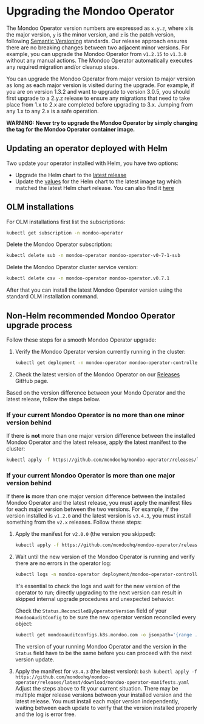 # Upgrading the Mondoo Operator

The Mondoo Operator version numbers are expressed as `x.y.z`, where `x` is the major version, `y` is the minor version, and `z` is the patch version, following [Semantic Versioning](https://semver.org/) standards. Our release approach ensures there are no breaking changes between two adjacent minor versions. For example, you can upgrade the Mondoo Operator from `v1.2.15` to `v1.3.0` without any manual actions. The Mondoo Operator automatically executes any required migration and/or cleanup steps.

You can upgrade the Mondoo Operator from major version to major version as long as each major version is visited during the upgrade. For example, if you are on version 1.3.2 and want to upgrade to version 3.0.5, you should first upgrade to a 2.y.z release to ensure any migrations that need to take place from 1.x to 2.x are completed before upgrading to 3.x. Jumping from any 1.x to any 2.x is a safe operation.

**WARNING: Never try to upgrade the Mondoo Operator by simply changing the tag for the Mondoo Operator container image.**

## Updating an operator deployed with Helm

Two update your operator installed with Helm, you have two options:

- Upgrade the Helm chart to the [latest release](https://github.com/mondoohq/mondoo-operator/releases/latest)
- Update the [values](https://github.com/mondoohq/mondoo-operator/blob/main/charts/mondoo-operator/values.yaml#L17) for the Helm chart to the latest image tag which matched the latest Helm chart release.
  You can also find it [here](https://github.com/mondoohq/mondoo-operator/pkgs/container/mondoo-operator/versions?filters%5Bversion_type%5D=tagged)

## OLM installations

For OLM installations first list the subscriptions:

```bash
kubectl get subscription -n mondoo-operator
```

Delete the Mondoo Operator subscription:

```bash
kubectl delete sub -n mondoo-operator mondoo-operator-v0-7-1-sub
```

Delete the Mondoo Operator cluster service version:

```bash
kubectl delete csv -n mondoo-operator mondoo-operator.v0.7.1
```

After that you can install the latest Mondoo Operator version using the standard OLM installation command.

## Non-Helm recommended Mondoo Operator upgrade process

Follow these steps for a smooth Mondoo Operator upgrade:

1. Verify the Mondoo Operator version currently running in the cluster:
   ```bash
   kubectl get deployment -n mondoo-operator mondoo-operator-controller-manager -o jsonpath='{.spec.template.spec.containers[0].image}'
   ```
2. Check the latest version of the Mondoo Operator on our [Releases](https://github.com/mondoohq/mondoo-operator/releases/latest) GitHub page.

Based on the version difference between your Mondo Operator and the latest release, follow the steps below.

### If your current Mondoo Operator is no more than one minor version behind

If there is **not** more than one major version difference between the installed Mondoo Operator and the latest release, apply the latest manifest to the cluster:

```bash
kubectl apply -f https://github.com/mondoohq/mondoo-operator/releases/latest/download/mondoo-operator-manifests.yaml
```

### If your current Mondoo Operator is more than one major version behind

If there **is** more than one major version difference between the installed Mondoo Operator and the latest release, you must apply the manifest files for each major version between the two versions. For example, if the version installed is `v1.2.0` and the latest version is `v3.4.3`, you must install something from the `v2.x` releases. Follow these steps:

1. Apply the manifest for `v2.0.0` (the version you skipped):
   ```bash
   kubectl apply -f https://github.com/mondoohq/mondoo-operator/releases/v2.0.0/download/mondoo-operator-manifests.yaml
   ```
2. Wait until the new version of the Mondoo Operator is running and verify there are no errors in the operator log:

   ```bash
   kubectl logs -n mondoo-operator deployment/mondoo-operator-controller-manager
   ```

   It's essential to check the logs and wait for the new version of the operator to run; directly upgrading to the next version can result in skipped internal upgrade procedures and unexpected behavior.

   Check the `Status.ReconciledByOperatorVersion` field of your `MondooAuditConfig` to be sure the new operator version reconciled every object:

   ```bash
   kubectl get mondooauditconfigs.k8s.mondoo.com -o jsonpath='{range .items[*]}{.status.reconciledByOperatorVersion}{"\n"}{end}' -A | uniq
   ```

   The version of your running Mondoo Operator and the version in the `Status` field have to be the same before you can proceed with the next version update.

3. Apply the manifest for `v3.4.3` (the latest version):
   `bash kubectl apply -f https://github.com/mondoohq/mondoo-operator/releases/latest/download/mondoo-operator-manifests.yaml `
   Adjust the steps above to fit your current situation. There may be multiple major release versions between your installed version and the latest release. You must install each major version independently, waiting between each update to verify that the version installed properly and the log is error free.